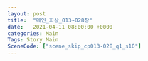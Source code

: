```yaml
---
layout: post
title:  "메인_회상_013~028장"
date:   2021-04-11 08:00:00 +0000
categories: Main
Tags: Story Main
SceneCode: ["scene_skip_cp013-028_q1_s10"]
---
```

